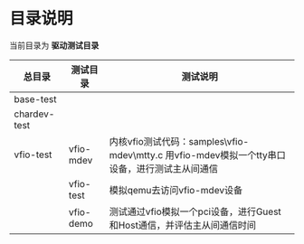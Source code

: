 # 目录说明



当前目录为  **驱动测试目录**

| 总目录       | 测试目录  | 测试说明                                                     |
| ------------ | --------- | ------------------------------------------------------------ |
| base-test    |           |                                                              |
| chardev-test |           |                                                              |
| vfio-test    | vfio-mdev | 内核vfio测试代码：samples\vfio-mdev\mtty.c  用vfio-mdev模拟一个tty串口设备，进行测试主从间通信 |
|              | vfio-test | 模拟qemu去访问vfio-mdev设备                                  |
|              | vfio-demo | 测试通过vfio模拟一个pci设备，进行Guest和Host通信，并评估主从间通信时间 |

